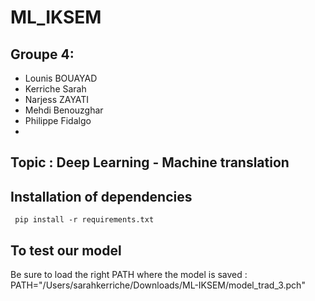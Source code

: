 # ML_IKSEM

## Groupe 4:
 - Lounis BOUAYAD  
 - Kerriche Sarah  
 - Narjess ZAYATI  
 - Mehdi Benouzghar 
 - Philippe Fidalgo
 - 
## Topic : Deep Learning - Machine translation 


## Installation of dependencies

```
 pip install -r requirements.txt

```

## To test our model

Be sure to load the right PATH where the model is saved :
PATH="/Users/sarahkerriche/Downloads/ML-IKSEM/model_trad_3.pch"


